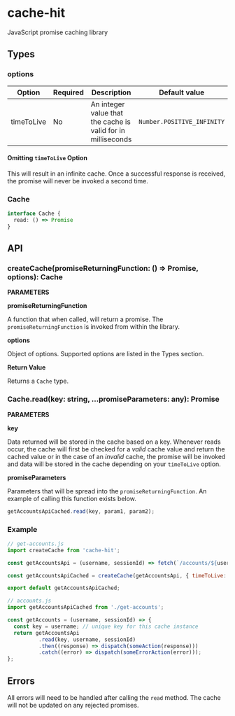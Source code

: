 # cache-hit

JavaScript promise caching library

## Types

### options

|Option          |Required|Description                                                     |Default value                |
|----------------|--------|----------------------------------------------------------------|-----------------------------|
|timeToLive      |  No    | An integer value that the cache is valid for in milliseconds   |`Number.POSITIVE_INFINITY`   |

#### Omitting `timeToLive` Option
This will result in an infinite cache. Once a successful response is received, the promise will never be invoked a second time.

### Cache

```ts
interface Cache {
  read: () => Promise
}
```

## API

### createCache(promiseReturningFunction: () => Promise, options): Cache

**PARAMETERS**

**promiseReturningFunction**

A function that when called, will return a promise. The `promiseReturningFunction` is invoked from within the library.

**options**

Object of options. Supported options are listed in the Types section.

**Return Value**

Returns a `Cache` type.

### Cache.read(key: string, ...promiseParameters: any): Promise

**PARAMETERS**

**key**

Data returned will be stored in the cache based on a key. Whenever reads occur, the cache will first be checked for a _valid_ cache value and return the cached value or in the case of an _invalid_ cache, the promise will be invoked and data will be stored in the cache depending on your `timeToLive` option.

**promiseParameters**

Parameters that will be spread into the `promiseReturningFunction`. An example of calling this function exists below.
```js
getAccountsApiCached.read(key, param1, param2);
```

### Example
```js
// get-accounts.js
import createCache from 'cache-hit';

const getAccountsApi = (username, sessionId) => fetch(`/accounts/${username}`, { headers: { sessionId });

const getAccountsApiCached = createCache(getAccountsApi, { timeToLive: 15000 }); // timeToLive in milliseconds

export default getAccountsApiCached;
```

```js
// accounts.js
import getAccountsApiCached from './get-accounts';

const getAccounts = (username, sessionId) => {
  const key = username; // unique key for this cache instance
  return getAccountsApi
          .read(key, username, sessionId)
          .then((response) => dispatch(someAction(response)))
          .catch((error) => dispatch(someErrorAction(error)));
};
```

## Errors
All errors will need to be handled after calling the `read` method. The cache will not be updated on any rejected promises.
